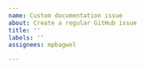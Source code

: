 ```yaml
---
name: Custom documentation issue
about: Create a regular GitHub issue
title: ''
labels: ''
assignees: mpbagwel

---
```



